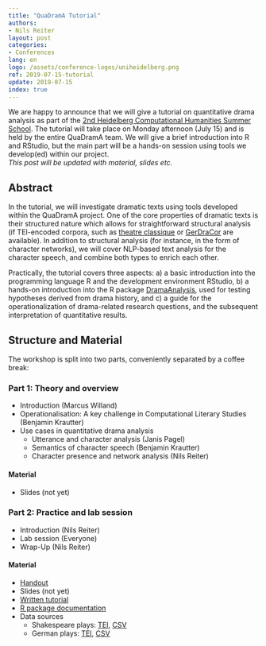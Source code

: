 ```yaml
---
title: "QuaDramA Tutorial"
authors:
- Nils Reiter
layout: post
categories:
- Conferences
lang: en
logo: /assets/conference-logos/uniheidelberg.png
ref: 2019-07-15-tutorial
update: 2019-07-15
index: true
---
```


We are happy to announce that we will give a tutorial on quantitative drama analysis as part of the [2nd Heidelberg Computational Humanities Summer School](https://hch19.cl.uni-heidelberg.de). The tutorial will take place on Monday afternoon (July 15) and is held by the entire QuaDramA team. We will give a brief introduction into R and RStudio, but the main part will be a hands-on session using  tools we develop(ed) within our project. <br/>*This post will be updated with material, slides etc.*

## Abstract

In the tutorial, we will investigate dramatic texts using tools developed within the QuaDramA project. One of the core properties of dramatic texts is their structured nature which allows for straightforward structural analysis (if TEI-encoded corpora, such as [theatre classique](http://theatre-classique.fr) or [GerDraCor](https://github.com/dracor-org/gerdracor) are available). In addition to structural analysis (for instance, in the form of character networks), we will cover NLP-based text analysis for the character speech, and combine both types to enrich each other.

Practically, the tutorial covers three aspects: a) a basic introduction into the programming language R and the development environment RStudio, b) a hands-on introduction into the R package [DramaAnalysis](https://github.com/quadrama/DramaAnalysis), used for testing hypotheses derived from drama history, and c) a guide for the operationalization of drama-related research questions, and the subsequent interpretation of quantitative results.

## Structure and Material

The workshop is split into two parts, conveniently separated by a coffee break:

### Part 1: Theory and overview

- Introduction (Marcus Willand)
- Operationalisation: A key challenge in Computational Literary Studies (Benjamin Krautter)
- Use cases in quantitative drama analysis
    - Utterance and character analysis (Janis Pagel)
    - Semantics of character speech (Benjamin Krautter)     
    - Character presence and network analysis (Nils Reiter)

#### Material

- Slides (not yet)

### Part 2: Practice and lab session

- Introduction (Nils Reiter)
- Lab session (Everyone)
- Wrap-Up (Nils Reiter)
  
#### Material

- [Handout]({{site.baseurl}}/assets/2019-03-08-quadrama-tutorial/handout.pdf)
- Slides (not yet)
- [Written tutorial](https://quadrama.github.io/DramaAnalysis/tutorial/3/)
- [R package documentation](https://quadrama.github.io/DramaAnalysis/3.0.0/)
- Data sources
   - Shakespeare plays: [TEI](https://github.com/dracor-org/shakedracor),  [CSV](https://github.com/quadrama/data_shakedracor)
   - German plays: [TEI](https://github.com/quadrama/Corpus),  [CSV](https://github.com/quadrama/data_qd)